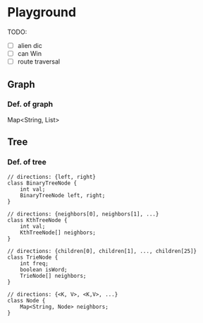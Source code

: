 # Playground

TODO:
- [ ] alien dic
- [ ] can Win
- [ ] route traversal

## Graph
### Def. of graph
Map<String, List<String>>

## Tree
### Def. of tree
```
// directions: {left, right}
class BinaryTreeNode {
    int val;
    BinaryTreeNode left, right;
}

// directions: {neighbors[0], neighbors[1], ...}
class KthTreeNode {
    int val;
    KthTreeNode[] neighbors;
}

// directions: {children[0], children[1], ..., children[25]}
class TrieNode {
    int freq;
    boolean isWord;
    TrieNode[] neighbors;
}

// directions: {<K, V>, <K,V>, ...}
class Node {
    Map<String, Node> neighbors;
}
```


